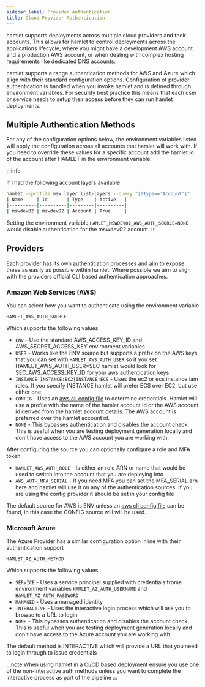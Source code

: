 ```yaml
---
sidebar_label: Provider Authentication
title: Cloud Provider Authentication
---
```


hamlet supports deployments across multiple cloud providers and their accounts. This allows for hamlet to control deployments across the applications lifecycle, where you might have a development AWS account and a production AWS account, or when dealing with complex hosting requirements like dedicated DNS accounts.

hamlet supports a range authentication methods for AWS and Azure which align with their standard configuration options. Configuration of provider authentication is handled when you invoke hamlet and is defined through environment variables. For security best practice this means that each user or service needs to setup their access before they can run hamlet deployments.

## Multiple Authentication Methods

For any of the configuration options below, the environment variables listed will apply the configuration across all accounts that hamlet will work with. If you need to override these values for a specific account add the hamlet id of the account after HAMLET in the environment variable.

:::info

If I had the following account layers available

```bash
hamlet --profile msw layer list-layers --query "[?Type=='Account']"
| Name     | Id       | Type    | Active   |
|----------|----------|---------|----------|
| mswdev02 | mswdev02 | Account | True     |
```

Setting the environment variable `HAMLET_MSWDEV02_AWS_AUTH_SOURCE=NONE` would disable authentication for the mswdev02 account.
:::

## Providers

Each provider has its own authentication processes and aim to expose these as easily as possible within hamlet. Where possible we aim to align with the providers official CLI based authentication approaches.

### Amazon Web Services (AWS)

You can select how you want to authenticate using the environment variable

`HAMLET_AWS_AUTH_SOURCE`

Which supports the following values

- `ENV` - Use the standard AWS_ACCESS_KEY_ID and AWS_SECRET_ACCESS_KEY environment variables
- `USER` - Works like the ENV source but supports a prefix on the AWS keys that you can set with `HAMLET_AWS_AUTH_USER` so if you set HAMLET_AWS_AUTH_USER=SEC hamlet would look for SEC_AWS_ACCESS_KEY_ID for your aws authentication keys
- `INSTANCE|INSTANCE:EC2|INSTANCE:ECS` - Uses the ec2 or ecs instance iam roles. If you specify INSTANCE hamlet will prefer ECS over EC2, but use either one.
- `CONFIG` - Uses an [aws cli config file](https://docs.aws.amazon.com/cli/latest/userguide/cli-configure-files.html) to determine credentials. Hamlet will use a profile with the name of the hamlet account id or the AWS account id derived from the hamlet account details. The AWS account is preferred over the hamlet account id.
- `NONE` - This bypasses authentication and disables the account check. This is useful when you are testing deployment generation locally and don't have access to the AWS account you are working with.

After configuring the source you can optionally configure a role and MFA token

- `HAMLET_AWS_AUTH_ROLE` - Is either an role ARN or name that would be used to switch into the account that you are deploying into
- `AWS_AUTH_MFA_SERIAL` - If you need MFA you can set the MFA_SERIAL arn here and hamlet will use it on any of the authentication sources. If you are using the config provider it should be set in your config file

The default source for AWS is ENV unless an [aws cli config file](https://docs.aws.amazon.com/cli/latest/userguide/cli-configure-files.html) can be found, in this case the CONFIG source will will be used.

### Microsoft Azure

The Azure Provider has a similar configuration option inline with their authentication support

`HAMLET_AZ_AUTH_METHOD`

Which supports the following values

- `SERVICE` - Uses a service principal supplied with credentials frome environment variables `HAMLET_AZ_AUTH_USERNAME` and `HAMLET_AZ_AUTH_PASSWORD`
- `MANAGED` - Uses a managed identity
- `INTERACTIVE` - Uses the interactive login process which will ask you to browse to a URL to login
- `NONE` - This bypasses authentication and disables the account check. This is useful when you are testing deployment generation locally and don't have access to the Azure account you are working with.

The default method is INTERACTIVE which will provide a URL that you need to login through to issue credentials

:::note
When using hamlet in a CI/CD based deployment ensure you use one of the non-interactive auth methods unless you want to complete the interactive process as part of the pipeline
:::

